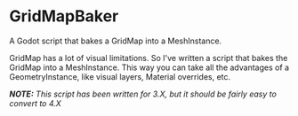 # GridMapBaker
A Godot script that bakes a GridMap into a MeshInstance.

GridMap has a lot of visual limitations. So I've written a script that bakes the GridMap into a MeshInstance. This way you can take all the advantages of a GeometryInstance, like visual layers, Material overrides, etc.

_**NOTE:** This script has been written for 3.X, but it should be fairly easy to convert to 4.X_
